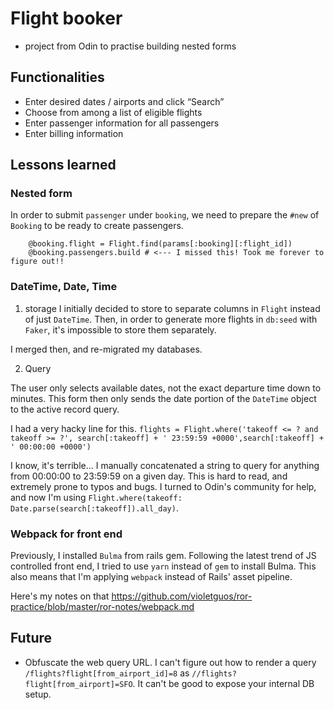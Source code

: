# Flight booker

- project from Odin to practise building nested forms

## Functionalities

- Enter desired dates / airports and click “Search”
- Choose from among a list of eligible flights
- Enter passenger information for all passengers
- Enter billing information

## Lessons learned

### Nested form

In order to submit `passenger` under `booking`, we need to prepare the `#new` of `Booking` to be ready to create passengers.

```
    @booking.flight = Flight.find(params[:booking][:flight_id])
    @booking.passengers.build # <--- I missed this! Took me forever to figure out!!
```

### DateTime, Date, Time

1. storage
   I initially decided to store to separate columns in `Flight` instead of just `DateTime`. Then, in order to generate more flights in `db:seed` with `Faker`, it's impossible to store them separately.

I merged then, and re-migrated my databases.

2. Query

The user only selects available dates, not the exact departure time down to minutes. This form then only sends the date portion of the `DateTime` object to the active record query.

I had a very hacky line for this.
`flights = Flight.where('takeoff <= ? and takeoff >= ?', search[:takeoff] + ' 23:59:59 +0000',search[:takeoff] + ' 00:00:00 +0000')`

I know, it's terrible... I manually concatenated a string to query for anything from 00:00:00 to 23:59:59 on a given day. This is hard to read, and extremely prone to typos and bugs. I turned to Odin's community for help, and now I'm using `Flight.where(takeoff: Date.parse(search[:takeoff]).all_day)`.

### Webpack for front end

Previously, I installed `Bulma` from rails gem. Following the latest trend of JS controlled front end, I tried to use `yarn` instead of `gem` to install Bulma. This also means that I'm applying `webpack` instead of Rails' asset pipeline.

Here's my notes on that
https://github.com/violetguos/ror-practice/blob/master/ror-notes/webpack.md

## Future

- Obfuscate the web query URL. I can't figure out how to render a query `/flights?flight[from_airport_id]=8` as `//flights?flight[from_airport]=SFO`. It can't be good to expose your internal DB setup.
